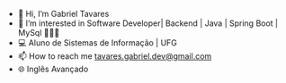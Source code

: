 - 👋 Hi, I’m Gabriel Tavares
- 👀 I’m interested in Software Developer| Backend | Java | Spring Boot | MySql 👨🏽‍💻
- 💻 Aluno de Sistemas de Informação | UFG
- 📫 How to reach me tavares.gabriel.dev@gmail.com
- 🌐 Inglês Avançado

